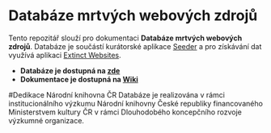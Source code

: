 # Databáze mrtvých webových zdrojů

Tento repozitář slouží pro dokumentaci **Databáze mrtvých webových zdrojů**. Databáze je součástí kurátorské aplikace [Seeder][seeder] a pro získávání dat využívá aplikaci [Extinct Websites][exwb].

[seeder]: https://github.com/WebarchivCZ/Seeder
[exwb]: https://github.com/WebarchivCZ/extinct-websites


- **Databáze je dostupná na [zde](https://www.webarchiv.cz/mrtve-weby)**
- **Dokumentace je dostupná na [Wiki](https://github.com/WebarchivCZ/databaze-mrtvych-webovych-zdroju/wiki)**

#Dedikace
Národní knihovna ČR
Databáze je realizována v rámci institucionálního výzkumu Národní knihovny České republiky financovaného Ministerstvem kultury ČR v rámci Dlouhodobého koncepčního rozvoje výzkumné organizace.

